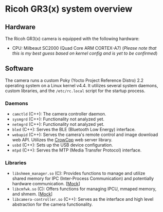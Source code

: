 # Ricoh GR3(x) system overview

## Hardware

The Ricoh GR3(x) camera is equipped with the following hardware:

- CPU: Milbeaut SC2000 (Quad Core ARM CORTEX-A7)
  (_Please note that this is my best guess based on kernel config and is yet to be confirmed_)

## Software

The camera runs a custom Poky (Yocto Project Reference Distro) 2.2 operating system on a Linux kernel v4.4. It utilizes several system daemons, custom libraries, and the `/etc/rc.local` script for the startup process.

### Daemons

- `camctld` (C++): The camera controller daemon.
- `sysmgrd` (C++): Functionality not analyzed yet.
- `netmgrd` (C++): Functionality not analyzed yet.
- `bled` (C++): Serves the BLE (Bluetooth Low Energy) interface.
- `webapid` (C++): Serves the camera's remote control and image download web API. Utilizes the [CrowCpp](https://crowcpp.org/master/) web server library.
- `usbd` (C++): Sets up the USB device configuration.
- `mtpd` (C++): Serves the MTP (Media Transfer Protocol) interface.

### Libraries

- `libshmem_manager.so` (C): Provides functions to manage and utilize shared memory for IPC (Inter-Process Communication) and potentially hardware communication. [[Mock](../mocks/libshmem_manager-rs/src/lib.rs)]
- `libcmfwk.so` (C): Offers functions for managing IPCU, mmaped memory, and shmem. [[Mock](../mocks/libcmfwk-rs/src/lib.rs)]
- `libcamera-controller.so` (C++): Serves as the interface and high level abstraction for the camera functionality.
